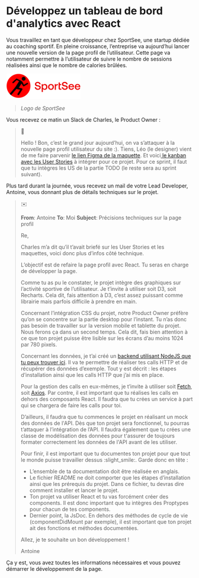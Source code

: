 # Développez un tableau de bord d'analytics avec React

Vous travaillez en tant que développeur chez SportSee, une startup dédiée au coaching sportif. En pleine croissance, l’entreprise va aujourd’hui lancer une nouvelle version de la page profil de l’utilisateur. Cette page va notamment permettre à l’utilisateur de suivre le nombre de sessions réalisées ainsi que le nombre de calories brûlées.

![Logo de SportSee](docs/sportseelogo.png)
> *Logo de SportSee*

Vous recevez ce matin un Slack de Charles, le Product Owner :

> 
> :speech_balloon:
>
> Hello ! Bon, c’est le grand jour aujourd’hui, on va s’attaquer à la nouvelle page profil utilisateur du site :). Tiens, Léo (le designer) vient de me faire parvenir [le lien Figma de la maquette](https://www.figma.com/file/BMomGVZqLZb811mDMShpLu/UI-design-Sportify-FR?node-id=0%3A1). Et voici[ le kanban avec les User Stories](https://www.notion.so/openclassrooms/Copy-of-Dev4U-projet-Learn-Home-6686aa4b5f44417881a4884c9af5669e) à intégrer pour ce projet. Pour ce sprint, il faut que tu intègres les US de la partie TODO (le reste sera au sprint suivant).
>

Plus tard durant la journée, vous recevez un mail de votre Lead Developer, Antoine, vous donnant plus de détails techniques sur le projet.

>
> :envelope:
>
> **From**: Antoine
> **To**: Moi
> **Subject**: Précisions techniques sur la page profil
>
> Re,
>
> Charles m’a dit qu’il t’avait briefé sur les User Stories et les maquettes, voici donc plus d’infos côté technique.
> 
> L’objectif est de refaire la page profil avec React. Tu seras en charge de développer la page.
> 
> Comme tu as pu le constater, le projet intègre des graphiques sur l’activité sportive de l’utilisateur. Je t’invite à utiliser soit D3, soit Recharts. Cela dit, fais attention à D3, c’est assez puissant comme librairie mais parfois difficile à prendre en main.
>
> Concernant l’intégration CSS du projet, notre Product Owner préfère qu’on se concentre sur la partie desktop pour l’instant. Tu n’as donc pas besoin de travailler sur la version mobile et tablette du projet. Nous ferons ça dans un second temps. Cela dit, fais bien attention à ce que ton projet puisse être lisible sur les écrans d’au moins 1024 par 780 pixels.
>
> Concernant les données, je t’ai créé un [backend utilisant NodeJS que tu peux trouver ici](https://github.com/OpenClassrooms-Student-Center/P9-front-end-dashboard). Il va te permettre de réaliser tes calls HTTP et de récupérer des données d’exemple. Tout y est décrit : les étapes d’installation ainsi que les calls HTTP que j’ai mis en place.
>
> Pour la gestion des calls en eux-mêmes, je t’invite à utiliser soit [Fetch](https://developer.mozilla.org/en-US/docs/Web/API/Fetch_API), soit [Axios](https://github.com/axios/axios). Par contre, il est important que tu réalises les calls en dehors des composants React. Il faudra que tu crées un service à part qui se chargera de faire les calls pour toi.
>
> D’ailleurs, il faudra que tu commences le projet en réalisant un mock des données de l'API. Dès que ton projet sera fonctionnel, tu pourras t’attaquer à l’intégration de l’API. Il faudra également que tu crées une classe de modélisation des données pour t'assurer de toujours formater correctement les données de l'API avant de les utiliser.
>
> Pour finir, il est important que tu documentes ton projet pour que tout le monde puisse travailler dessus :slight_smile:. Garde donc en tête :
>
> * L’ensemble de ta documentation doit être réalisée en anglais.
> * Le fichier README ne doit comporter que les étapes d’installation ainsi que les prérequis du projet. Dans ce fichier, tu devras dire comment installer et lancer le projet.
> * Ton projet va utiliser React et tu vas forcément créer des components. Il est donc important que tu intègres des Proptypes pour chacun de tes components. 
> * Dernier point, la JsDoc. En dehors des méthodes de cycle de vie (componentDidMount par exemple), il est important que ton projet ait des fonctions et méthodes documentées. 
>
> Allez, je te souhaite un bon développement !
>
> Antoine
>

Ça y est, vous avez toutes les informations nécessaires et vous pouvez démarrer le développement de la page.
